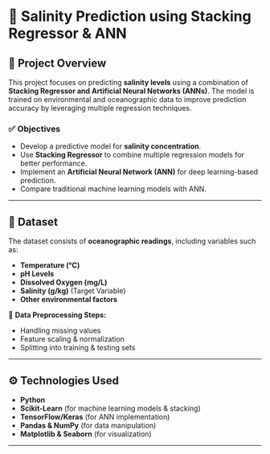 # 🌊 Salinity Prediction using Stacking Regressor & ANN  

## 📌 Project Overview  
This project focuses on predicting **salinity levels** using a combination of **Stacking Regressor and Artificial Neural Networks (ANNs)**. The model is trained on environmental and oceanographic data to improve prediction accuracy by leveraging multiple regression techniques.  

### ✅ **Objectives**  
- Develop a predictive model for **salinity concentration**.  
- Use **Stacking Regressor** to combine multiple regression models for better performance.  
- Implement an **Artificial Neural Network (ANN)** for deep learning-based prediction.  
- Compare traditional machine learning models with ANN.  

---

## 📂 **Dataset**  
The dataset consists of **oceanographic readings**, including variables such as:  
- **Temperature (°C)**  
- **pH Levels**  
- **Dissolved Oxygen (mg/L)**  
- **Salinity (g/kg)** (Target Variable)  
- **Other environmental factors**  

📌 **Data Preprocessing Steps:**  
- Handling missing values  
- Feature scaling & normalization  
- Splitting into training & testing sets  

---

## ⚙️ **Technologies Used**  
- **Python**  
- **Scikit-Learn** (for machine learning models & stacking)  
- **TensorFlow/Keras** (for ANN implementation)  
- **Pandas & NumPy** (for data manipulation)  
- **Matplotlib & Seaborn** (for visualization)  

---

